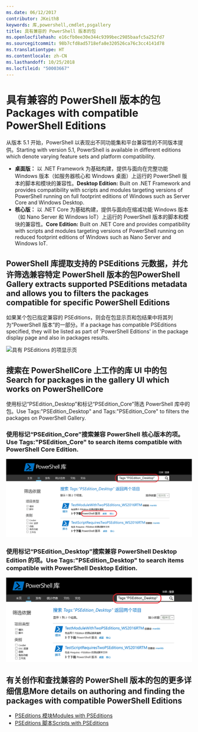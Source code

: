 ```yaml
---
ms.date: 06/12/2017
contributor: JKeithB
keywords: 库,powershell,cmdlet,psgallery
title: 具有兼容的 PowerShell 版本的包
ms.openlocfilehash: e16cfb0ee30e344c9399bec2985baafc5a252fd7
ms.sourcegitcommit: 98b7cfd8ad5718efa8e320526ca76c3cc4141d78
ms.translationtype: HT
ms.contentlocale: zh-CN
ms.lasthandoff: 10/25/2018
ms.locfileid: "50003667"
---
```

# <a name="packages-with-compatible-powershell-editions"></a><span data-ttu-id="dfa4e-103">具有兼容的 PowerShell 版本的包</span><span class="sxs-lookup"><span data-stu-id="dfa4e-103">Packages with compatible PowerShell Editions</span></span>

<span data-ttu-id="dfa4e-104">从版本 5.1 开始，PowerShell 以表现出不同功能集和平台兼容性的不同版本提供。</span><span class="sxs-lookup"><span data-stu-id="dfa4e-104">Starting with version 5.1, PowerShell is available in different editions which denote varying feature sets and platform compatibility.</span></span>

- <span data-ttu-id="dfa4e-105">**桌面版：** 以 .NET Framework 为基础构建，提供与面向在完整功能 Windows 版本（如服务器核心和 Windows 桌面）上运行的 PowerShell 版本的脚本和模块的兼容性。</span><span class="sxs-lookup"><span data-stu-id="dfa4e-105">**Desktop Edition:** Built on .NET Framework and provides compatibility with scripts and modules targeting versions of PowerShell running on full footprint editions of Windows such as Server Core and Windows Desktop.</span></span>
- <span data-ttu-id="dfa4e-106">**核心版：** 以 .NET Core 为基础构建，提供与面向在缩减功能 Windows 版本（如 Nano Server 和 Windows IoT）上运行的 PowerShell 版本的脚本和模块的兼容性。</span><span class="sxs-lookup"><span data-stu-id="dfa4e-106">**Core Edition:** Built on .NET Core and provides compatibility with scripts and modules targeting versions of PowerShell running on reduced footprint editions of Windows such as Nano Server and Windows IoT.</span></span>

## <a name="powershell-gallery-extracts-supported-pseditions-metadata-and-allows-you-to-filters-the-packages-compatible-for-specific-powershell-editions"></a><span data-ttu-id="dfa4e-107">PowerShell 库提取支持的 PSEditions 元数据，并允许筛选兼容特定 PowerShell 版本的包</span><span class="sxs-lookup"><span data-stu-id="dfa4e-107">PowerShell Gallery extracts supported PSEditions metadata and allows you to filters the packages compatible for specific PowerShell Editions</span></span>

<span data-ttu-id="dfa4e-108">如果某个包已指定兼容的 PSEditions，则会在包显示页和包结果中将其列为“PowerShell 版本”的一部分。</span><span class="sxs-lookup"><span data-stu-id="dfa4e-108">If a package has compatible PSEditions specified, they will be listed as part of 'PowerShell Editions' in the package display page and also in packages results.</span></span>

![具有 PSEditions 的项显示页](../../Images/manual_package_download.png)

## <a name="search-for-packages-in-the-gallery-ui-which-works-on-powershellcore"></a><span data-ttu-id="dfa4e-110">搜索在 PowerShellCore 上工作的库 UI 中的包</span><span class="sxs-lookup"><span data-stu-id="dfa4e-110">Search for packages in the gallery UI which works on PowerShellCore</span></span>

<span data-ttu-id="dfa4e-111">使用标记“PSEdition_Desktop”和标记“PSEdition_Core”筛选 PowerShell 库中的包。</span><span class="sxs-lookup"><span data-stu-id="dfa4e-111">Use Tags:"PSEdition_Desktop" and Tags:"PSEdition_Core" to filters the packages on PowerShell Gallery.</span></span>

### <a name="use-tagspseditioncore-to-search-items-compatible-with-powershell-core-edition"></a><span data-ttu-id="dfa4e-112">使用标记“PSEdition_Core”搜索兼容 PowerShell 核心版本的项。</span><span class="sxs-lookup"><span data-stu-id="dfa4e-112">Use Tags:"PSEdition_Core" to search items compatible with PowerShell Core Edition.</span></span>

![在结果中搜索兼容 Core PSEdition 的项](../../Images/SearchResultsWithPSEditions.PNG)

### <a name="use-tagspseditiondesktop-to-search-items-compatible-with-powershell-desktop-edition"></a><span data-ttu-id="dfa4e-114">使用标记“PSEdition_Desktop”搜索兼容 PowerShell Desktop Edition 的项。</span><span class="sxs-lookup"><span data-stu-id="dfa4e-114">Use Tags:"PSEdition_Desktop" to search items compatible with PowerShell Desktop Edition.</span></span>

![在结果中搜索兼容 Desktop PSEdition 的项](../../Images/SearchResultsWithPSEdition-Desktop.PNG)

## <a name="more-details-on-authoring-and-finding-the-packages-with-compatible-powershell-editions"></a><span data-ttu-id="dfa4e-116">有关创作和查找兼容的 PowerShell 版本的包的更多详细信息</span><span class="sxs-lookup"><span data-stu-id="dfa4e-116">More details on authoring and finding the packages with compatible PowerShell Editions</span></span>

- [<span data-ttu-id="dfa4e-117">PSEditions 模块</span><span class="sxs-lookup"><span data-stu-id="dfa4e-117">Modules with PSEditions</span></span>](../../concepts/module-psedition-support.md)
- [<span data-ttu-id="dfa4e-118">PSEditions 脚本</span><span class="sxs-lookup"><span data-stu-id="dfa4e-118">Scripts with PSEditions</span></span>](../../concepts/script-psedition-support.md)
